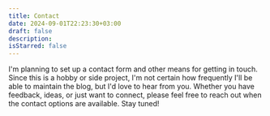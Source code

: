 ```yaml
---
title: Contact
date: 2024-09-01T22:23:30+03:00
draft: false
description: 
isStarred: false
---
```

I'm planning to set up a contact form and other means for getting in touch. Since this is a hobby or side project, I'm not certain how frequently I'll be able to maintain the blog, but I'd love to hear from you. Whether you have feedback, ideas, or just want to connect, please feel free to reach out when the contact options are available. Stay tuned!